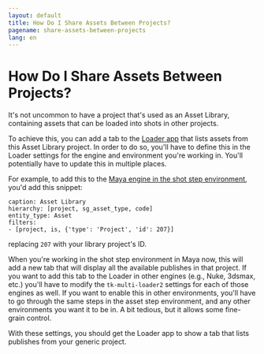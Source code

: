 ```yaml
---
layout: default
title: How Do I Share Assets Between Projects?
pagename: share-assets-between-projects
lang: en
---
```


# How Do I Share Assets Between Projects?

It's not uncommon to have a project that's used as an Asset Library, containing assets that can be loaded into shots in other projects.

To achieve this, you can add a tab to the [Loader app](https://support.shotgunsoftware.com/hc/en-us/articles/219033078) that lists assets from this Asset Library project. In order to do so, you'll have to define this in the Loader settings for the engine and environment you're working in. You'll potentially have to update this in multiple places.

For example, to add this to the [Maya engine in the shot step environment](https://github.com/shotgunsoftware/tk-config-default/blob/v0.15.11/env/shot_step.yml#L515), you'd add this snippet:

    caption: Asset Library
    hierarchy: [project, sg_asset_type, code]
    entity_type: Asset
    filters:
    - [project, is, {'type': 'Project', 'id': 207}]

replacing `207` with your library project's ID.

When you're working in the shot step environment in Maya now, this will add a new tab that will display all the available publishes in that project. If you want to add this tab to the Loader in other engines (e.g., Nuke, 3dsmax, etc.) you'll have to modify the `tk-multi-loader2` settings for each of those engines as well. If you want to enable this in other environments, you'll have to go through the same steps in the asset step environment, and any other environments you want it to be in. A bit tedious, but it allows some fine-grain control.

With these settings, you should get the Loader app to show a tab that lists publishes from your generic project.